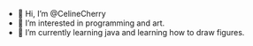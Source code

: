 - 👋 Hi, I’m @CelineCherry
- 👀 I’m interested in programming and art.
- 🌱 I’m currently learning java and learning how to draw figures.
